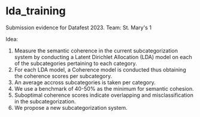 # lda_training
Submission evidence for Datafest 2023.
Team: St. Mary's 1

Idea:

1. Measure the semantic coherence in the current subcategorization system by conducting a Latent Dirichlet Allocation (LDA) model on each of the subcategories pertaining to each category.
2. For each LDA model, a Coherence model is conducted thus obtaining the coherence scores per subcategory.
3. An average accross subcategories is taken per category.
4. We use a benchmark of 40-50% as the minimum for semantic cohesion.
5. Suboptimal coherence scores indicate overlapping and misclassification in the subcategorization.
6. We propose a new subcategorization system.


